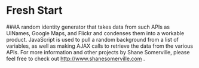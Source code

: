 # Fresh Start
###A random identity generator that takes data from such APIs as UINames, Google Maps, and Flickr and condenses them into a workable product. JavaScript is used to pull a random background from a list of variables, as well as making AJAX calls to retrieve the data from the various APIs. For more information and other projects by Shane Somerville, please feel free to check out http://www.shanesomerville.com .
